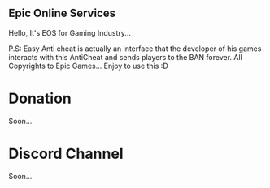 ## Epic Online Services

Hello, It's EOS for Gaming Industry...

P.S: Easy Anti cheat is actually an interface that the developer of his games interacts with this AntiCheat and sends players to the BAN forever. All Copyrights to Epic Games... Enjoy to use this :D

# Donation

Soon...

# Discord Channel

Soon...
